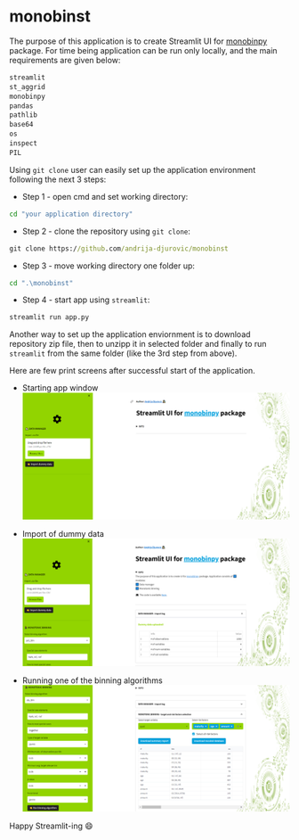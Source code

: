 # monobinst

The purpose of this application is to create Streamlit UI for [monobinpy](https://pypi.org/project/monobinpy) package.
For time being application can be run only locally, and the main requirements are given below:
```cmd
streamlit
st_aggrid
monobinpy
pandas
pathlib
base64
os
inspect
PIL

``` 

Using ```git clone``` user can easily set up the application environment following the next 3 steps:

*   Step 1 - open cmd and set working directory:
```cmd
cd "your application directory" 

```
*   Step 2 - clone the repository using ```git clone```:
```cmd
git clone https://github.com/andrija-djurovic/monobinst

```
*   Step 3 - move working directory one folder up:
```cmd
cd ".\monobinst"

```
*   Step 4 - start app using ```streamlit```:
```cmd
streamlit run app.py

```

Another way to set up the application enviornment is to download repository zip file, then to unzipp it in selected folder
and finally to run ```streamlit``` from the same folder (like the 3rd step from above). 

Here are few print screens after successful start of the application.

*   Starting app window
![](./img/img_0.png)<!-- -->

*   Import of dummy data
![](./img/img_1.png)<!-- -->

*   Running one of the binning algorithms
![](./img/img_2.png)<!-- -->


Happy Streamlit-ing :smile:
